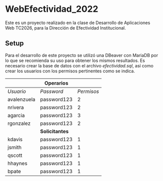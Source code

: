 # WebEfectividad_2022

Este es un proyecto realizado en la clase de Desarrollo de Aplicaciones Web TC2026, para la Dirección de Efectividad Institucional.

## Setup
Para el desarrollo de este proyecto se utilizó una DBeaver con MariaDB por lo que se recomienda su uso para obtener los mismos resultados.
Es necesario crear la base de datos con el archivo *efectividad.sql*, así como crear los usuarios con los permisos pertinentes como se indica.

|             | **Operarios**    |            |
|-------------|------------------|------------|
| _Usuario_   | _Password_       | _Permisos_ |
| avalenzuela | password123      | 2          |
| nrivera     | password123      | 2          |
| agarcia     | password123      | 3          |
| rgonzalez   | password123      | 2          |
|             | **Solicitantes** |            |
| kdavis      | password123      | 1          |
| jsmith      | password123      | 1          |
| qscott      | password123      | 1          |
| hhaynes     | password123      | 1          |
| bpate       | password123      | 1          |

